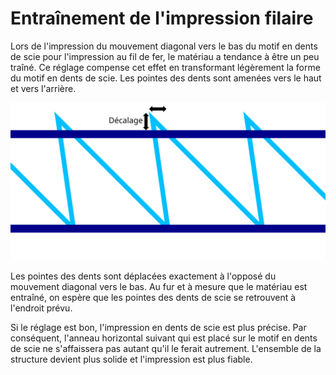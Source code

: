 Entraînement de l'impression filaire
====
Lors de l'impression du mouvement diagonal vers le bas du motif en dents de scie pour l'impression au fil de fer, le matériau a tendance à être un peu traîné. Ce réglage compense cet effet en transformant légèrement la forme du motif en dents de scie. Les pointes des dents sont amenées vers le haut et vers l'arrière.

![Les pointes des dents de scie sont déplacées vers l'arrière et vers le haut](../images/wireframe_drag_along_fr.svg)

Les pointes des dents sont déplacées exactement à l'opposé du mouvement diagonal vers le bas. Au fur et à mesure que le matériau est entraîné, on espère que les pointes des dents de scie se retrouvent à l'endroit prévu.

Si le réglage est bon, l'impression en dents de scie est plus précise. Par conséquent, l'anneau horizontal suivant qui est placé sur le motif en dents de scie ne s'affaissera pas autant qu'il le ferait autrement. L'ensemble de la structure devient plus solide et l'impression est plus fiable.

